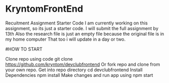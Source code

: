 # KryntomFrontEnd

Recuitment Assignment Starter Code
I am currently working on this assignment, so its just a starter code.
I will submit the full assignment by 13th
Also the research file is just an empty file because the original file is in my home computer
That too i will update in a day or two.

#HOW TO START

Clone repo using code git clone https://github.com/kryntom/devclubfrontend Or fork repo and clone from your own repo.
Get into repo directory cd devclubfrontend
Install Dependencies npm install
Make changes and run app using npm start
